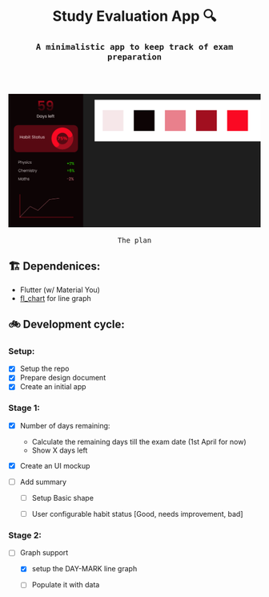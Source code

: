 <h1 align="center"> Study Evaluation App 🔍 </h1>
<h3 align="center"><samp>A minimalistic app to keep track of exam preparation </samp></h3>
<br>
<br>

![The plan](mockups/study-eval-ui.png)
<p align="center"><samp>The plan</samp></p>

## 🏗 Dependenices:
- Flutter (w/ Material You)
- [fl_chart](https://pub.dev/packages/fl_chart) for line graph

## 🚲 Development cycle:

### Setup:
- [x] Setup the repo
- [x] Prepare design document
- [x] Create an initial app

### Stage 1:
- [x] Number of days remaining:
    - Calculate the remaining days till the exam date (1st April for now)
    - Show X days left

- [x] Create an UI mockup

- [ ] Add summary 
    - [ ] Setup Basic shape
    - [ ] User configurable habit status [Good, needs improvement, bad]


### Stage 2:
- [ ] Graph support
    - [x] setup the DAY-MARK line graph
    - [ ] Populate it with data




